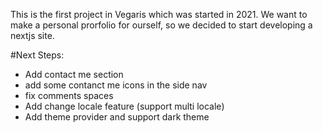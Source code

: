 This is the first project in Vegaris which was started in 2021. We want to make a personal prorfolio for ourself, so we decided to start developing a nextjs site. 

#Next Steps: 
- Add contact me section 
- add some contanct me icons in the side nav 
- fix comments spaces
- Add change locale feature (support multi locale)
- Add theme provider and support dark theme
